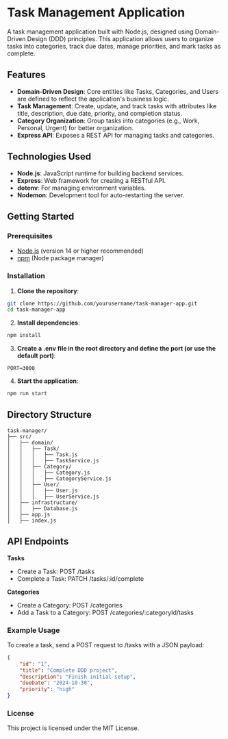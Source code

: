# Task Management Application

A task management application built with Node.js, designed using Domain-Driven Design (DDD) principles. This application allows users to organize tasks into categories, track due dates, manage priorities, and mark tasks as complete.

## Features

- **Domain-Driven Design**: Core entities like Tasks, Categories, and Users are defined to reflect the application's business logic.
- **Task Management**: Create, update, and track tasks with attributes like title, description, due date, priority, and completion status.
- **Category Organization**: Group tasks into categories (e.g., Work, Personal, Urgent) for better organization.
- **Express API**: Exposes a REST API for managing tasks and categories.

## Technologies Used

- **Node.js**: JavaScript runtime for building backend services.
- **Express**: Web framework for creating a RESTful API.
- **dotenv**: For managing environment variables.
- **Nodemon**: Development tool for auto-restarting the server.

## Getting Started

### Prerequisites

- [Node.js](https://nodejs.org/) (version 14 or higher recommended)
- [npm](https://www.npmjs.com/) (Node package manager)

### Installation

1. **Clone the repository**:

```bash
git clone https://github.com/yourusername/task-manager-app.git
cd task-manager-app
```

2. **Install dependencies**:

```bash
npm install
```

3. **Create a .env file in the root directory and define the port (or use the default port)**:

```
PORT=3000
```

4. **Start the application**:

```bash
npm run start
```

## Directory Structure

```
task-manager/
├── src/
│   ├── domain/
│   │   ├── Task/
│   │   │   ├── Task.js
│   │   │   ├── TaskService.js
│   │   ├── Category/
│   │   │   ├── Category.js
│   │   │   ├── CategoryService.js
│   │   ├── User/
│   │   │   ├── User.js
│   │   │   ├── UserService.js
│   ├── infrastructure/
│   │   ├── Database.js
│   ├── app.js
│   ├── index.js
```

## API Endpoints

**Tasks**

- Create a Task: POST /tasks
- Complete a Task: PATCH /tasks/:id/complete

**Categories**

- Create a Category: POST /categories
- Add a Task to a Category: POST /categories/:categoryId/tasks

### Example Usage

To create a task, send a POST request to /tasks with a JSON payload:

```json
{
	"id": "1",
	"title": "Complete DDD project",
	"description": "Finish initial setup",
	"dueDate": "2024-10-30",
	"priority": "high"
}
```

### License

This project is licensed under the MIT License.
